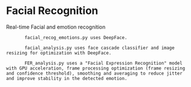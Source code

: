# Facial Recognition
 Real-time Facial and emotion recognition
           
           
           facial_recog_emotions.py uses DeepFace.
          
           facial_analysis.py uses face cascade classifier and image resizing for optimization with DeepFace.
           
           FER_analysis.py uses a "Facial Expression Recognition" model with GPU acceleration, frame processing optimization (frame resizing and confidence threshold), smoothing and averaging to reduce jitter and improve stability in the detected emotion. 
